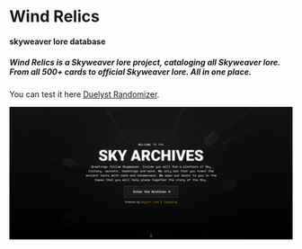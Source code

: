 # Wind Relics
 
**skyweaver lore database**

##### Wind Relics is a Skyweaver lore project, cataloging all Skyweaver lore. From all 500+ cards to official Skyweaver lore. All in one place.

You can test it here [Duelyst Randomizer](https://jonmoore9000.github.io/Wind-Relics/).

![This is an image](assets/wr.png)

